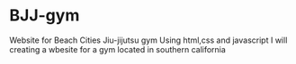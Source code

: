 # BJJ-gym
Website for Beach Cities Jiu-jijutsu gym
Using html,css and javascript I will creating a wbesite for a gym located in southern california
